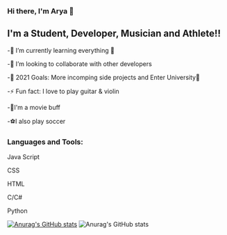 ### Hi there, I'm Arya 👋



## I'm a Student, Developer, Musician and Athlete!!
-🌱 I’m currently learning everything 🤣

-👯 I’m looking to collaborate with other developers

-🥅 2021 Goals: More incomping side projects and Enter University🤞

-⚡ Fun fact: I love to play guitar & violin

-🎥I'm a movie buff

-⚽I also play soccer



### Languages and Tools:

Java Script

CSS

HTML

C/C#

Python

[![Anurag's GitHub stats](https://github-readme-stats.vercel.app/api?username=Ary4-alt)](https://github.com/anuraghazra/github-readme-stats)
![Anurag's GitHub stats](https://github-readme-stats.vercel.app/api?username=Ary4-alt&show_icons=true)

